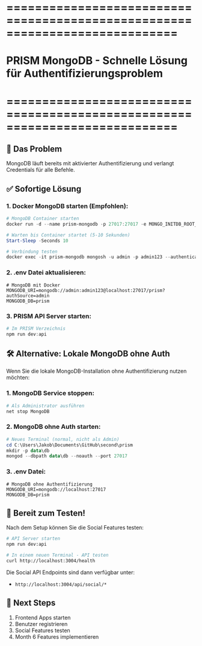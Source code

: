 # ============================================================================
# PRISM MongoDB - Schnelle Lösung für Authentifizierungsproblem
# ============================================================================

## 🎯 **Das Problem**
MongoDB läuft bereits mit aktivierter Authentifizierung und verlangt Credentials für alle Befehle.

## ✅ **Sofortige Lösung**

### 1. Docker MongoDB starten (Empfohlen):

```powershell
# MongoDB Container starten
docker run -d --name prism-mongodb -p 27017:27017 -e MONGO_INITDB_ROOT_USERNAME=admin -e MONGO_INITDB_ROOT_PASSWORD=admin123 mongo:8.0

# Warten bis Container startet (5-10 Sekunden)
Start-Sleep -Seconds 10

# Verbindung testen
docker exec -it prism-mongodb mongosh -u admin -p admin123 --authenticationDatabase admin
```

### 2. .env Datei aktualisieren:

```env
# MongoDB mit Docker
MONGODB_URI=mongodb://admin:admin123@localhost:27017/prism?authSource=admin
MONGODB_DB=prism
```

### 3. PRISM API Server starten:

```powershell
# Im PRISM Verzeichnis
npm run dev:api
```

## 🛠️ **Alternative: Lokale MongoDB ohne Auth**

Wenn Sie die lokale MongoDB-Installation ohne Authentifizierung nutzen möchten:

### 1. MongoDB Service stoppen:
```powershell
# Als Administrator ausführen
net stop MongoDB
```

### 2. MongoDB ohne Auth starten:
```powershell
# Neues Terminal (normal, nicht als Admin)
cd C:\Users\Jakob\Documents\GitHub\second\prism
mkdir -p data\db
mongod --dbpath data\db --noauth --port 27017
```

### 3. .env Datei:
```env
# MongoDB ohne Authentifizierung
MONGODB_URI=mongodb://localhost:27017
MONGODB_DB=prism
```

## 🎉 **Bereit zum Testen!**

Nach dem Setup können Sie die Social Features testen:

```bash
# API Server starten
npm run dev:api

# In einem neuen Terminal - API testen
curl http://localhost:3004/health
```

Die Social API Endpoints sind dann verfügbar unter:
- `http://localhost:3004/api/social/*`

## 🔄 **Next Steps**

1. Frontend Apps starten
2. Benutzer registrieren
3. Social Features testen
4. Month 6 Features implementieren
